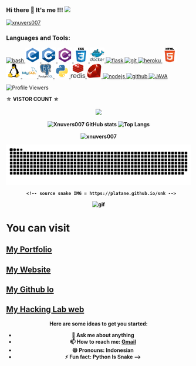 ### Hi there 👋 It's me !!! <img src="https://readme-typing-svg.herokuapp.com/?lines=Hey+%F0%9F%91%8B,I%27m+•Xnuvers007-☆.....;Nice+to+see+you....!&size=25">

<p align="left"> <a href="https://github.com/ryo-ma/github-profile-trophy"><img src="https://github-profile-trophy.vercel.app/?username=xnuvers007&theme=discord" alt="xnuvers007" /></a> </p>

<h3 align="left">Languages and Tools:</h3>

<p align="left"> <a href="https://www.gnu.org/software/bash/" target="_blank" rel="noreferrer"> <img src="https://www.vectorlogo.zone/logos/gnu_bash/gnu_bash-icon.svg" alt="bash" width="40" height="40"/> </a> <a href="https://www.cprogramming.com/" target="_blank" rel="noreferrer"> <img src="https://raw.githubusercontent.com/devicons/devicon/master/icons/c/c-original.svg" alt="c" width="40" height="40"/> </a> <a href="https://www.w3schools.com/cpp/" target="_blank" rel="noreferrer"> <img src="https://raw.githubusercontent.com/devicons/devicon/master/icons/cplusplus/cplusplus-original.svg" alt="cplusplus" width="40" height="40"/> </a> <a href="https://www.w3schools.com/cs/" target="_blank" rel="noreferrer"> <img src="https://raw.githubusercontent.com/devicons/devicon/master/icons/csharp/csharp-original.svg" alt="csharp" width="40" height="40"/> </a> <a href="https://www.w3schools.com/css/" target="_blank" rel="noreferrer"> <img src="https://raw.githubusercontent.com/devicons/devicon/master/icons/css3/css3-original-wordmark.svg" alt="css3" width="40" height="40"/> </a> <a href="https://www.docker.com/" target="_blank" rel="noreferrer"> <img src="https://raw.githubusercontent.com/devicons/devicon/master/icons/docker/docker-original-wordmark.svg" alt="docker" width="40" height="40"/> </a> <a href="https://flask.palletsprojects.com/" target="_blank" rel="noreferrer"> <img src="https://www.vectorlogo.zone/logos/pocoo_flask/pocoo_flask-icon.svg" alt="flask" width="40" height="40"/> </a> <a href="https://git-scm.com/" target="_blank" rel="noreferrer"> <img src="https://www.vectorlogo.zone/logos/git-scm/git-scm-icon.svg" alt="git" width="40" height="40"/> </a> <a href="https://heroku.com" target="_blank" rel="noreferrer"> <img src="https://www.vectorlogo.zone/logos/heroku/heroku-icon.svg" alt="heroku" width="40" height="40"/> </a> <a href="https://www.w3.org/html/" target="_blank" rel="noreferrer"> <img src="https://raw.githubusercontent.com/devicons/devicon/master/icons/html5/html5-original-wordmark.svg" alt="html5" width="40" height="40"/> </a> <a href="https://www.linux.org/" target="_blank" rel="noreferrer"> <img src="https://raw.githubusercontent.com/devicons/devicon/master/icons/linux/linux-original.svg" alt="linux" width="40" height="40"/> </a> <a href="https://www.mysql.com/" target="_blank" rel="noreferrer"> <img src="https://raw.githubusercontent.com/devicons/devicon/master/icons/mysql/mysql-original-wordmark.svg" alt="mysql" width="40" height="40"/> </a> <a href="https://www.postgresql.org" target="_blank" rel="noreferrer"> <img src="https://raw.githubusercontent.com/devicons/devicon/master/icons/postgresql/postgresql-original-wordmark.svg" alt="postgresql" width="40" height="40"/> </a> <a href="https://www.python.org" target="_blank" rel="noreferrer"> <img src="https://raw.githubusercontent.com/devicons/devicon/master/icons/python/python-original.svg" alt="python" width="40" height="40"/> </a> <a href="https://redis.io" target="_blank" rel="noreferrer"> <img src="https://raw.githubusercontent.com/devicons/devicon/master/icons/redis/redis-original-wordmark.svg" alt="redis" width="40" height="40"/> </a> <a href="https://www.ruby-lang.org/en/" target="_blank" rel="noreferrer"> <img src="https://raw.githubusercontent.com/devicons/devicon/master/icons/ruby/ruby-original.svg" alt="ruby" width="40" height="40"/> </a> <a href="https://nodejs.org" target="_blank" rel="noreferrer"> <img src="https://cdn.jsdelivr.net/gh/devicons/devicon/icons/nodejs/nodejs-original.svg" alt="nodejs" width="40" height="40"/> </a> <a href="https://github.com" target="_blank" rel="noreferrer"> <img src="https://cdn.jsdelivr.net/gh/devicons/devicon/icons/github/github-original-wordmark.svg" alt="github" width="40" height="40"/> </a> <a href="https://www.java.com/en/" target="_blank" rel="noreferrer"> <img src="https://cdn.jsdelivr.net/gh/devicons/devicon/icons/java/java-original-wordmark.svg" alt="JAVA" width="40" height="40"/> </a> </p>

![Profile Viewers](https://komarev.com/ghpvc/?username=Xnuvers007&color=blue)

☆ <b>VISTOR COUNT ☆
  <h4 align="center">

  <img src="https://profile-counter.glitch.me/Xnuvers007/count.svg" />

<p align="center">
  <img src="https://github-readme-stats.vercel.app/api?username=xnuvers007&show_icons=true&theme=dark" alt="Xnuvers007 GitHub stats">
  
  <img src="https://github-readme-stats.vercel.app/api/top-langs/?username=Xnuvers007&langs_count=10&theme=radical&count_private=true" src="https://github.com/anuraghazra/github-readme-stats" alt="Top Langs">

  <p><img align="center" src="https://github-readme-streak-stats.herokuapp.com/?user=xnuvers007&theme=dark" alt="xnuvers007" /></p>
	<p><img align="center" src="https://github.com/Xnuvers007/Xnuvers007/blob/main/snake-xnuvers007.svg" alt="Xnuvers007" /></p>
	  
	  <!-- source snake IMG = https://platane.github.io/snk -->
  
  <audio loop="true" autoplay="true">
	<source src="https://f.top4top.io/m_1874i0i0m0.mp3" type="audio/mpeg">
  </audio
</p>

<img src="https://cdn.dribbble.com/users/1059583/screenshots/4171367/media/5c8264a20b247115b68e6c2f4c97d5e6.gif" alt="gif" />

<h1><strong>You can visit </strong></h1> <h2><a href="https://myportofolio.xnuvers007.repl.co/">My Portfolio</a></h2> <h2><a href="https://mykingbee.blogspot.com/">My Website</a></h2><h2><a href="https://xnuvers007.github.io/">My Github Io </a></h2><h2><a href="https://ndraeee25.000webhostapp.com/">My Hacking Lab web </a></h2>

<center>
<p>Here are some ideas to get you started:

- 💬 Ask me about anything
- 📫 How to reach me: [Gmail](mailto:xnuversh1kar4@gmail.com)
- 😄 Pronouns: Indonesian
- ⚡ Fun fact: Python Is Snake
-->
</p>
</center>

